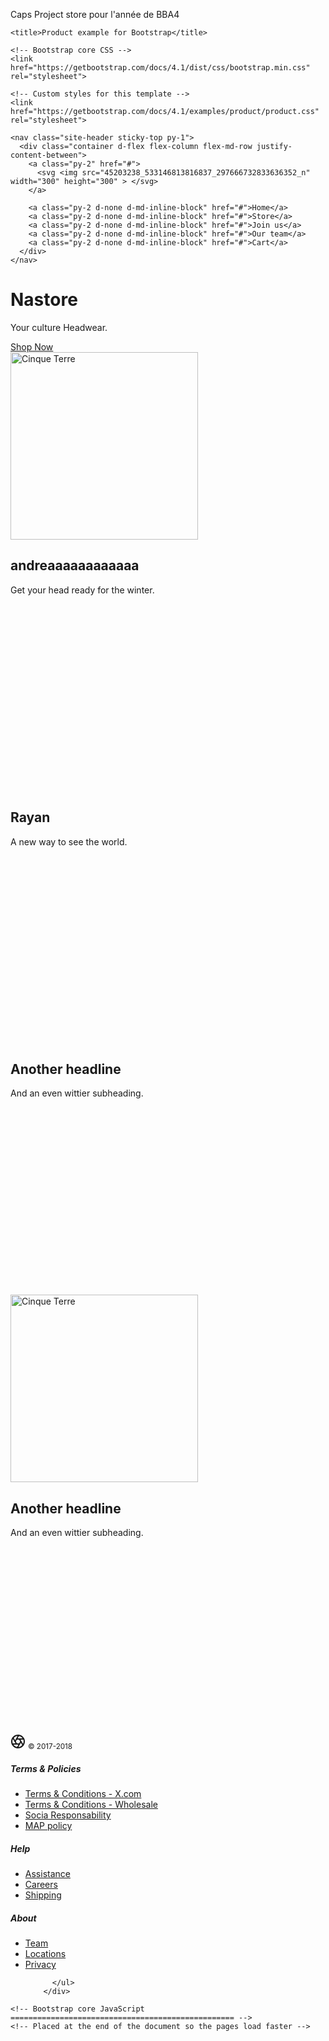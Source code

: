 Caps Project store pour l'année de BBA4

<!doctype html>

<html lang="en">
  <head>
    <meta charset="utf-8">
    <meta name="viewport" content="width=device-width, initial-scale=1, shrink-to-fit=no">
    <meta name="description" content="">
    <meta name="author" content="">
    <link rel="icon" href="../../../../favicon.ico">

    <title>Product example for Bootstrap</title>

    <!-- Bootstrap core CSS -->
    <link href="https://getbootstrap.com/docs/4.1/dist/css/bootstrap.min.css" rel="stylesheet">

    <!-- Custom styles for this template -->
    <link href="https://getbootstrap.com/docs/4.1/examples/product/product.css" rel="stylesheet">
  </head>

<body>

    <nav class="site-header sticky-top py-1">
      <div class="container d-flex flex-column flex-md-row justify-content-between">
        <a class="py-2" href="#">
          <svg <img src="45203238_533146813816837_297666732833636352_n" width="300" height="300" > </svg>
        </a> 
        
        <a class="py-2 d-none d-md-inline-block" href="#">Home</a>
        <a class="py-2 d-none d-md-inline-block" href="#">Store</a>
        <a class="py-2 d-none d-md-inline-block" href="#">Join us</a>
        <a class="py-2 d-none d-md-inline-block" href="#">Our team</a>
        <a class="py-2 d-none d-md-inline-block" href="#">Cart</a>
      </div>
    </nav>

<div class="position-relative overflow-hidden p-3 p-md-5 m-md-3 text-center bg-light">
<div class="col-md-5 p-lg-5 mx-auto my-5">
        <h1 class="display-4 font-weight-normal">Nastore</h1>
        <p class="lead font-weight-normal">Your culture Headwear.</p>
        <a class="btn btn-outline-secondary" href="#">Shop Now</a>
      </div><img src="casquette-remember-noir.jpg" alt="Cinque Terre" width="300" height="300">
  <div class="center"></div>
      <body>
</div>

</body>
</html>

<div class="d-md-flex flex-md-equal w-100 my-md-3 pl-md-3">
  <div class="bg-dark mr-md-3 pt-3 px-3 pt-md-5 px-md-5 text-center text-white overflow-hidden">
        <div class="my-3 py-3">
          <h2 class="display-5">andreaaaaaaaaaaaa </h2>
          <p class="lead">Get your head ready for the winter.</p>
        </div>
        <div class="bg-light shadow-sm mx-auto" style="width: 80%; height: 300px; border-radius: 21px 21px 0 0;"></div>
      </div>
      <div class="bg-light mr-md-3 pt-3 px-3 pt-md-5 px-md-5 text-center overflow-hidden">
        <div class="my-3 p-3">
          <h2 class="display-5">Rayan</h2>
          <p class="lead">A new way to see the world.</p>
        </div>
        <div class="bg-dark shadow-sm mx-auto" style="width: 80%; height: 300px; border-radius: 21px 21px 0 0;"></div>
      </div>
    </div>

<div class="d-md-flex flex-md-equal w-100 my-md-3 pl-md-3">
      <div class="bg-light mr-md-3 pt-3 px-3 pt-md-5 px-md-5 text-center overflow-hidden">
        <div class="my-3 p-3">
          <h2 class="display-5">Another headline</h2>
          <p class="lead">And an even wittier subheading.</p>
        </div>
        <div class="bg-dark shadow-sm mx-auto" style="width: 80%; height: 300px; border-radius: 21px 21px 0 0;">
          </div><img src="casquette-remember-noir.jpg" alt="Cinque Terre" width="300" height="300">
  <div class="center"></div>
        </div>
      </div>
      <div class="bg-primary mr-md-3 pt-3 px-3 pt-md-5 px-md-5 text-center text-white overflow-hidden">
        <div class="my-3 py-3">
          <h2 class="display-5">Another headline</h2>
          <p class="lead">And an even wittier subheading.</p>
        </div>
        <div class="bg-light shadow-sm mx-auto" style="width: 80%; height: 300px; border-radius: 21px 21px 0 0;"></div>
      </div>
    </div>
<footer class="container py-5">
  <div class="row">
    <div class="col-12 col-md">
          <svg xmlns="http://www.w3.org/2000/svg" width="24" height="24" viewBox="0 0 24 24" fill="none" stroke="currentColor" stroke-width="2" stroke-linecap="round" stroke-linejoin="round" class="d-block mb-2"><circle cx="12" cy="12" r="10"></circle><line x1="14.31" y1="8" x2="20.05" y2="17.94"></line><line x1="9.69" y1="8" x2="21.17" y2="8"></line><line x1="7.38" y1="12" x2="13.12" y2="2.06"></line><line x1="9.69" y1="16" x2="3.95" y2="6.06"></line><line x1="14.31" y1="16" x2="2.83" y2="16"></line><line x1="16.62" y1="12" x2="10.88" y2="21.94"></line></svg>
          <small class="d-block mb-3 text-muted">&copy; 2017-2018</small>
        </div>
    <div class="col-6 col-md">
          <h5>Terms & Policies</h5>
          <ul class="list-unstyled text-small">
            <li><a class="text-muted" href="#">Terms & Conditions - X.com</a></li>
            <li><a class="text-muted" href="#">Terms & Conditions - Wholesale</a></li>
            <li><a class="text-muted" href="#">Socia Responsability</a></li>
            <li><a class="text-muted" href="#">MAP policy</a></li>
          </ul>
        </div>
    <div class="col-6 col-md">
          <h5>Help</h5>
          <ul class="list-unstyled text-small">
            <li><a class="text-muted" href="#">Assistance</a></li>
            <li><a class="text-muted" href="#">Careers</a></li>
            <li><a class="text-muted" href="#">Shipping</a></li>
          </ul>
        </div>
    <div class="col-6 col-md">
          <h5>About</h5>
          <ul class="list-unstyled text-small">
            <li><a class="text-muted" href="#">Team</a></li>
            <li><a class="text-muted" href="#">Locations</a></li>
            <li><a class="text-muted" href="#">Privacy</a></li>
            
          </ul>
        </div>
  </div>
</footer>


    <!-- Bootstrap core JavaScript
    ================================================== -->
    <!-- Placed at the end of the document so the pages load faster -->
<script src="https://code.jquery.com/jquery-3.3.1.slim.min.js" integrity="sha384-q8i/X+965DzO0rT7abK41JStQIAqVgRVzpbzo5smXKp4YfRvH+8abtTE1Pi6jizo" crossorigin="anonymous"></script>
<script>window.jQuery || document.write('<script src="../../assets/js/vendor/jquery-slim.min.js"><\/script>')</script>
<script src="../../assets/js/vendor/popper.min.js"></script>
<script src="../../dist/js/bootstrap.min.js"></script>
<script src="../../assets/js/vendor/holder.min.js"></script>
<script>
      Holder.addTheme('thumb', {
        bg: '#55595c',
        fg: '#eceeef',
        text: 'Thumbnail'
      });
    </script>
</body>
</html>

